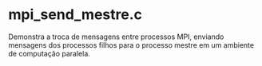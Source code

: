 # mpi_send_mestre.c
Demonstra a troca de mensagens entre processos MPI, enviando mensagens dos processos filhos para o processo mestre em um ambiente de computação paralela.
